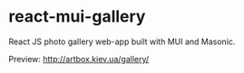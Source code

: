 # react-mui-gallery
 React JS photo gallery web-app built with MUI and Masonic.
 
 Preview: http://artbox.kiev.ua/gallery/
